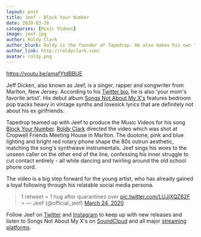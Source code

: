 ```yaml
---
layout: post
title: Jeef - Block Your Number
date: 2020-03-26
categories: [Music Videos]
image: jeef.jpg
author: Roldy Clark
author_blurb: Roldy is the founder of Tapedrop. He also makes his own films and music.
author_link: http://roldyclark.com/
avatar: roldy.png
---
```


https://youtu.be/amafYtdBBUE

Jeff Dicken, also known as Jeef, is a singer, rapper and songwriter from Marlton, New Jersey. According to his [Twitter bio](https://twitter.com/official_jeef), he is also 'your mom's favorite artist'. His debut album [Songs Not About My X's](https://open.spotify.com/album/3PGYwTsIIEMloZmhsbWbNW) features bedroom pop tracks heavy in vintage synths and lovesick lyrics that are definitely not about his ex girlfriends.

Tapedrop teamed up with Jeef to produce the Music Videos for his song [Block Your Number](https://soundcloud.com/jeef4/block-your-number?in=jeef4/sets/songs-not-about-my-xs-an-ep). [Roldy Clark](https://harryherskowitz.com) directed the video which was shot at Cropwell Friends Meeting House in Marlton. The duotone, pink and blue lighting and bright red rotary phone shape the 80s outrun aesthetic, matching the song's synthwave instrumentals. Jeef sings his woes to the unseen caller on the other end of the line, confessing his inner struggle to cut contact entirely - all while dancing and twirling around the old school phone cord.

The video is a big step forward for the young artist, who has already gained a loyal following through his relatable social media persona.

> 1 retweet = 1 hug after quarantines over [pic.twitter.com/LUJjXQZ62F](https://t.co/LUJjXQZ62F) > &mdash; Jeef (@official_jeef) [March 24, 2020](https://twitter.com/official_jeef/status/1242485262560759808?ref_src=twsrc%5Etfw)

Follow Jeef on [Twitter](https://twitter.com/official_jeef) and [Instagram](https://www.instagram.com/official.jeef/) to keep up with new releases and listen to Songs Not About My X's on [SoundCloud](https://soundcloud.com/jeef4) and all major [streaming platforms](https://music.apple.com/us/album/songs-not-about-my-xs-ep/1500999685).
